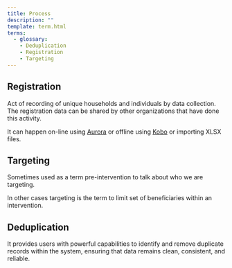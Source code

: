 ```yaml
---
title: Process
description: ""
template: term.html
terms:
  - glossary:
    - Deduplication
    - Registration
    - Targeting
---
```


## Registration

Act of recording of unique households and individuals by data collection.
The registration data can be shared by other organizations that have done
this activity.

It can happen on-line using [Aurora](https://unicef.github.io/hope-aurora/) or offline using [Kobo](../../components/kobo/index.md) or importing XLSX files.


## Targeting

Sometimes used as a term pre-intervention to talk about who we are targeting.</p>
        <p>In other cases targeting is the term to limit set of beneficiaries within
          an intervention.

## Deduplication

It provides users with powerful capabilities to identify and remove duplicate records within the system, ensuring that data remains clean, consistent, and reliable.

#
